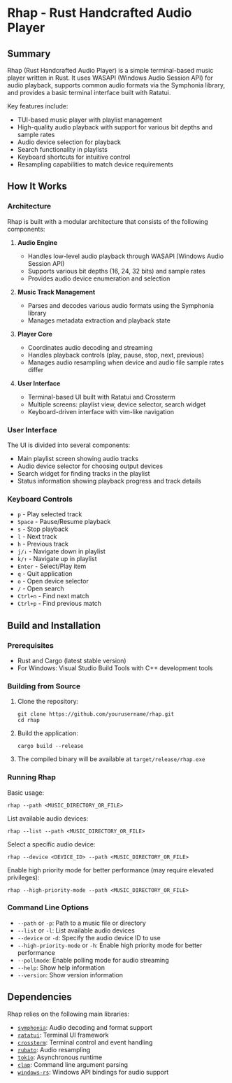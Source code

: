 # Rhap - Rust Handcrafted Audio Player

## Summary

Rhap (Rust Handcrafted Audio Player) is a simple terminal-based music player written in Rust. It uses WASAPI (Windows Audio Session API) for audio playback, supports common audio formats via the Symphonia library, and provides a basic terminal interface built with Ratatui.

Key features include:
- TUI-based music player with playlist management
- High-quality audio playback with support for various bit depths and sample rates
- Audio device selection for playback
- Search functionality in playlists
- Keyboard shortcuts for intuitive control
- Resampling capabilities to match device requirements

## How It Works

### Architecture

Rhap is built with a modular architecture that consists of the following components:

1. **Audio Engine**
   - Handles low-level audio playback through WASAPI (Windows Audio Session API)
   - Supports various bit depths (16, 24, 32 bits) and sample rates
   - Provides audio device enumeration and selection

2. **Music Track Management**
   - Parses and decodes various audio formats using the Symphonia library
   - Manages metadata extraction and playback state

3. **Player Core**
   - Coordinates audio decoding and streaming
   - Handles playback controls (play, pause, stop, next, previous)
   - Manages audio resampling when device and audio file sample rates differ

4. **User Interface**
   - Terminal-based UI built with Ratatui and Crossterm
   - Multiple screens: playlist view, device selector, search widget
   - Keyboard-driven interface with vim-like navigation

### User Interface

The UI is divided into several components:
- Main playlist screen showing audio tracks
- Audio device selector for choosing output devices
- Search widget for finding tracks in the playlist
- Status information showing playback progress and track details

### Keyboard Controls

- `p` - Play selected track
- `Space` - Pause/Resume playback
- `s` - Stop playback
- `l` - Next track
- `h` - Previous track
- `j/↓` - Navigate down in playlist
- `k/↑` - Navigate up in playlist
- `Enter` - Select/Play item
- `q` - Quit application
- `o` - Open device selector
- `/` - Open search
- `Ctrl+n` - Find next match
- `Ctrl+p` - Find previous match

## Build and Installation

### Prerequisites

- Rust and Cargo (latest stable version)
- For Windows: Visual Studio Build Tools with C++ development tools

### Building from Source

1. Clone the repository:
   ```
   git clone https://github.com/yourusername/rhap.git
   cd rhap
   ```

2. Build the application:
   ```
   cargo build --release
   ```

3. The compiled binary will be available at `target/release/rhap.exe`

### Running Rhap

Basic usage:
```
rhap --path <MUSIC_DIRECTORY_OR_FILE>
```

List available audio devices:
```
rhap --list --path <MUSIC_DIRECTORY_OR_FILE>
```

Select a specific audio device:
```
rhap --device <DEVICE_ID> --path <MUSIC_DIRECTORY_OR_FILE>
```

Enable high priority mode for better performance (may require elevated privileges):
```
rhap --high-priority-mode --path <MUSIC_DIRECTORY_OR_FILE>
```

### Command Line Options

- `--path` or `-p`: Path to a music file or directory
- `--list` or `-l`: List available audio devices
- `--device` or `-d`: Specify the audio device ID to use
- `--high-priority-mode` or `-h`: Enable high priority mode for better performance
- `--pollmode`: Enable polling mode for audio streaming
- `--help`: Show help information
- `--version`: Show version information

## Dependencies

Rhap relies on the following main libraries:
- [`symphonia`](https://github.com/pdeljanov/symphonia): Audio decoding and format support
- [`ratatui`](https://github.com/ratatui-org/ratatui): Terminal UI framework
- [`crossterm`](https://github.com/crossterm-rs/crossterm): Terminal control and event handling
- [`rubato`](https://github.com/HEnquist/rubato): Audio resampling
- [`tokio`](https://github.com/tokio-rs/tokio): Asynchronous runtime
- [`clap`](https://github.com/clap-rs/clap): Command line argument parsing
- [`windows-rs`](https://github.com/microsoft/windows-rs): Windows API bindings for audio support

